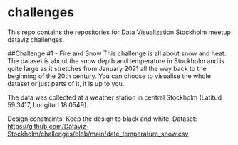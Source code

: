 # challenges
This repo contains the repositories for Data Visualization Stockholm meetup dataviz challenges.

##Challenge #1 - Fire and Snow
This challenge is all about snow and heat. The dataset is about the snow depth and temperature in Stockholm and is quite large as it stretches from January 2021 all the way back to the beginning of the 20th century. You can choose to visualise the whole dataset or just parts of it, it is up to you.

The data was collected at a weather station in central Stockholm (Latitud 59.3417, Longitud 18.0549).

Design constraints: Keep the design to black and white.
Dataset: https://github.com/Dataviz-Stockholm/challenges/blob/main/date_temperature_snow.csv
